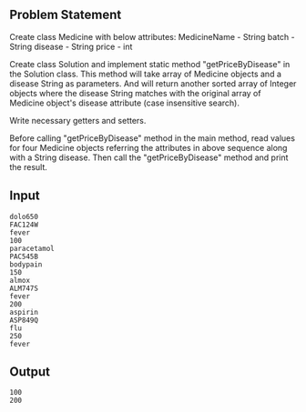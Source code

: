 ## Problem Statement
Create class Medicine with below attributes: MedicineName - String batch - String disease - String price - int

Create class Solution and implement static method "getPriceByDisease" in the Solution class. This method will take array of Medicine objects and a disease String as parameters. And will return another sorted array of Integer objects where the disease String matches with the original array of Medicine object's disease attribute (case insensitive search).

Write necessary getters and setters.

Before calling "getPriceByDisease" method in the main method, read values for four Medicine objects referring the attributes in above sequence along with a String disease. Then call the "getPriceByDisease" method and print the result.

## Input
    dolo650
    FAC124W
    fever
    100
    paracetamol
    PAC545B
    bodypain
    150
    almox
    ALM747S
    fever
    200
    aspirin
    ASP849Q
    flu
    250
    fever
## Output
    100
    200
